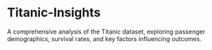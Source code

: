 # Titanic-Insights
 A comprehensive analysis of the Titanic dataset, exploring passenger demographics, survival rates, and key factors influencing outcomes.
